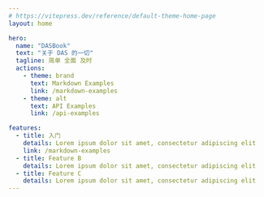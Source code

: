 ```yaml
---
# https://vitepress.dev/reference/default-theme-home-page
layout: home

hero:
  name: "DASBook"
  text: "关于 DAS 的一切"
  tagline: 简单 全面 及时
  actions:
    - theme: brand
      text: Markdown Examples
      link: /markdown-examples
    - theme: alt
      text: API Examples
      link: /api-examples

features:
  - title: 入门
    details: Lorem ipsum dolor sit amet, consectetur adipiscing elit
    link: /markdown-examples
  - title: Feature B
    details: Lorem ipsum dolor sit amet, consectetur adipiscing elit
  - title: Feature C
    details: Lorem ipsum dolor sit amet, consectetur adipiscing elit
---
```


